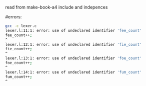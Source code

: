 read from make-book-a4
include and indepences

#errors:
```bash
gcc -c lexer.c
lexer.l:11:1: error: use of undeclared identifier 'fee_count'
fee_count++;
^
lexer.l:12:1: error: use of undeclared identifier 'fie_count'
fie_count++;
^
lexer.l:13:1: error: use of undeclared identifier 'foe_count'
foe_count++;
^
lexer.l:14:1: error: use of undeclared identifier 'fum_count'
fum_count++;
^
```
